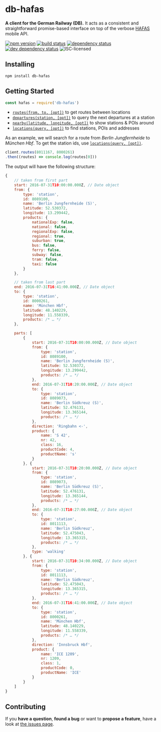 # db-hafas

**A client for the German Railway (DB).** It acts as a consistent and straightforward promise-based interface on top of the verbose [HAFAS](http://hacon.de/hafas) mobile API.

[![npm version](https://img.shields.io/npm/v/db-hafas.svg)](https://www.npmjs.com/package/db-hafas)
[![build status](https://img.shields.io/travis/derhuerst/db-hafas.svg)](https://travis-ci.org/derhuerst/db-hafas)
[![dependency status](https://img.shields.io/david/derhuerst/db-hafas.svg)](https://david-dm.org/derhuerst/db-hafas)
[![dev dependency status](https://img.shields.io/david/dev/derhuerst/db-hafas.svg)](https://david-dm.org/derhuerst/db-hafas#info=devDependencies)
![ISC-licensed](https://img.shields.io/github/license/derhuerst/db-hafas.svg)


## Installing

```shell
npm install db-hafas
```


## Getting Started

```javascript
const hafas = require('db-hafas')
```

- [`routes(from, to, [opt])`](docs/routes.md) to get routes between locations
- [`departures(station, [opt])`](docs/departures.md) to query the next departures at a station
- [`nearby(latitude, longitude, [opt])`](docs/nearby.md) to show stations & POIs around
- [`locations(query, [opt])`](docs/locations.md) to find stations, POIs and addresses

As an example, we will search for a route from *Berlin Jungfernheide* to *München Hbf*. To get the station ids, use [`locations(query, [opt])`](docs/locations.md).

```javascript
client.routes(8011167, 8000261)
.then((routes) => console.log(routes[0]))
```

The output will have the following structure:

```javascript
{
	// taken from first part
	start: 2016-07-31T10:00:00.000Z, // Date object
	from: {
		type: 'station',
		id: 8089100,
		name: 'Berlin Jungfernheide (S)',
		latitude: 52.530372,
		longitude: 13.299442,
		products: {
			nationalExp: false,
			national: false,
			regionalExp: false,
			regional: true,
			suburban: true,
			bus: false,
			ferry: false,
			subway: false,
			tram: false,
			taxi: false
		}
	},

	// taken from last part
	end: 2016-07-31T16:41:00.000Z, // Date object
	to: {
		type: 'station',
		id: 8000261,
		name: 'München Hbf',
		latitude: 48.140229,
		longitude: 11.558339,
		products: /* … */
	},

	parts: [
		{
			start: 2016-07-31T10:00:00.000Z, // Date object
			from: {
				type: 'station',
				id: 8089100,
				name: 'Berlin Jungfernheide (S)',
				latitude: 52.530372,
				longitude: 13.299442,
				products: /* … */
			},
			end: 2016-07-31T10:20:00.000Z, // Date object
			to: {
				type: 'station',
				id: 8089073,
				name: 'Berlin Südkreuz (S)',
				latitude: 52.476131,
				longitude: 13.365144,
				products: /* … */
			},
			direction: 'Ringbahn <-',
			product: {
				name: 'S 42',
				nr: 42,
				class: 16,
				productCode: 4,
				productName: 's'
			}
		}, {
			start: 2016-07-31T10:20:00.000Z, // Date object
			from: {
				type: 'station',
				id: 8089073,
				name: 'Berlin Südkreuz (S)',
				latitude: 52.476131,
				longitude: 13.365144,
				products: /* … */
			},
			end: 2016-07-31T10:27:00.000Z, // Date object
			to: {
				type: 'station',
				id: 8011113,
				name: 'Berlin Südkreuz',
				latitude: 52.475043,
				longitude: 13.365315,
				products: /* … */
			},
			type: 'walking'
		}, {
			start: 2016-07-31T10:34:00.000Z, // Date object
			from: {
				type: 'station',
				id: 8011113,
				name: 'Berlin Südkreuz',
				latitude: 52.475043,
				longitude: 13.365315,
				products: /* … */
			},
			end: 2016-07-31T16:41:00.000Z, // Date object
			to: {
				type: 'station',
				id: 8000261,
				name: 'München Hbf',
				latitude: 48.140229,
				longitude: 11.558339,
				products: /* … */
			},
			direction: 'Innsbruck Hbf',
			product: {
				name: 'ICE 1209',
				nr: 1209,
				class: 1,
				productCode: 0,
				productName: 'ICE'
			}
		}
	]
}
```


## Contributing

If you **have a question**, **found a bug** or want to **propose a feature**, have a look at [the issues page](https://github.com/derhuerst/db-hafas/issues).
